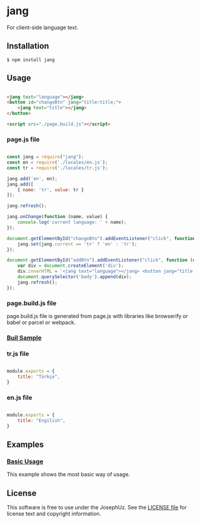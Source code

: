 jang
==================

For client-side language text.


## Installation

```shell
$ npm install jang
```

## Usage

```html

<jang text="language"></jang>
<button id="changeBtn" jang="title:title;">
    <jang text="title"></jang>
</button>

<script src="./page.build.js"></script>

```

### page.js file

```javascript

const jang = require("jang");
const en = require('./locales/en.js');
const tr = require('./locales/tr.js');

jang.add('en', en);
jang.add([
    { name: 'tr', value: tr }
]);

jang.refresh();

jang.onChange(function (name, value) {
    console.log('current language: ' + name);
});

document.getElementById("changeBtn").addEventListener("click", function (e) {
    jang.set(jang.current == 'tr' ? 'en' : 'tr');
});

document.getElementById("addBtn").addEventListener("click", function (e) {
    var div = document.createElement('div');
    div.innerHTML = '<jang text="language"></jang> <button jang="title:new.title;"> <jang text="new.title"></jang> </button>';
    document.querySelector('body').append(div);
    jang.refresh();
});

```

### page.build.js file

page.build.js file is generated from page.js with libraries like browserify or babel or parcel or webpack.

### [Buil Sample][]

[Buil Sample]: https://github.com/JosephUz/jang/tree/master/gulpfile.js


### tr.js file

```javascript

module.exports = {
    title: "Türkçe",
}

```

### en.js file

```javascript

module.exports = {
    title: "Engilish",
}

```

## Examples

### [Basic Usage][]

This example shows the most basic way of usage.

[Basic Usage]: https://github.com/JosephUz/jang/tree/master/examples/basic/index.html


License
-------

This software is free to use under the JosephUz. See the [LICENSE file][] for license text and copyright information.


[LICENSE file]: https://github.com/JosephUz/jang/blob/master/LICENSE